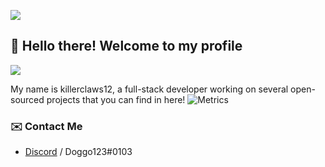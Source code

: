 ![](https://hit.yhype.me/github/profile?user_id=78247679)
## :wave: Hello there! Welcome to my profile
![](https://komarev.com/ghpvc/?username=killerclaws12)

My name is killerclaws12, a full-stack developer working on several open-sourced projects that you can find in here!
![Metrics](https://metrics.lecoq.io/killerclaws12?template=classic&languages=1&isocalendar=1&activity=1&pagespeed=1&isocalendar.duration=half-year&languages.limit=8&languages.sections=most-used&languages.colors=github&languages.threshold=0%25&languages.indepth=false&languages.analysis.timeout=15&languages.categories=markup%2C%20programming&languages.recent.categories=markup%2C%20programming&languages.recent.load=300&languages.recent.days=14&activity.limit=5&activity.load=300&activity.days=14&activity.filter=all&activity.visibility=all&activity.timestamps=false&pagespeed.url=https%3A%2F%2Fpogy.xyz&pagespeed.detailed=false&pagespeed.screenshot=false&config.timezone=EST%2FBeirut)

### ✉️ Contact Me

- [Discord](https://discord.com/users/719660045817872394) / Doggo123#0103
